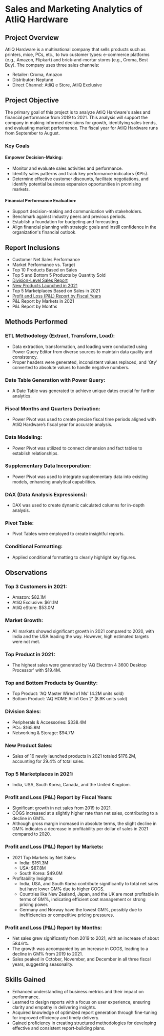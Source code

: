 # Sales and Marketing Analytics of AtliQ Hardware
## Project Overview
AtliQ Hardware is a multinational company that sells products such as printers, mice, PCs, etc., to two customer types: e-commerce platforms (e.g., Amazon, Flipkart) and brick-and-mortar stores (e.g., Croma, Best Buy). The company uses three sales channels:

- Retailer: Croma, Amazon
- Distributor: Neptune
- Direct Channel: AtliQ e Store, AtliQ Exclusive
## Project Objective
The primary goal of this project is to analyze AtliQ Hardware's sales and financial performance from 2019 to 2021. This analysis will support the company in making informed decisions for growth, identifying sales trends, and evaluating market performance. The fiscal year for AtliQ Hardware runs from September to August.

### Key Goals
#### Empower Decision-Making:
- Monitor and evaluate sales activities and performance.
- Identify sales patterns and track key performance indicators (KPIs).
- Determine effective customer discounts, facilitate negotiations, and identify potential business expansion opportunities in promising markets.
#### Financial Performance Evaluation:
- Support decision-making and communication with stakeholders.
- Benchmark against industry peers and previous periods.
- Establish a foundation for budgeting and forecasting.
- Align financial planning with strategic goals and instill confidence in the organization's financial outlook.
## Report Inclusions
- Customer Net Sales Performance
- Market Performance vs. Target
- Top 10 Products Based on Sales
- Top 5 and Bottom 5 Products by Quantity Sold
- [Division-Level Sales Report](https://github.com/Joyeta16/Sales_-_Market_Analytics_of_AtliQ_Hardware/blob/main/AtliQ_Hardware_Division-Level%20Sales%20Report.pdf)
- [New Products Launched in 2021](https://github.com/Joyeta16/Sales_-_Market_Analytics_of_AtliQ_Hardware/blob/main/AtliQ_Hardware_New%20Products%20Launched%20in%202021.pdf)
- Top 5 Marketplaces Based on Sales in 2021
- [Profit and Loss (P&L) Report by Fiscal Years](https://github.com/Joyeta16/Sales_-_Market_Analytics_of_AtliQ_Hardware/blob/main/AtliQ_Hardware_P%26L%20Report%20by%20Fiscal%20Years.pdf)
- P&L Report by Markets in 2021
- P&L Report by Months
## Methods Performed
### ETL Methodology (Extract, Transform, Load):
- Data extraction, transformation, and loading were conducted using Power Query Editor from diverse sources to maintain data quality and consistency.
- Proper headers were generated, inconsistent values replaced, and 'Qty' converted to absolute values to handle negative numbers.
### Date Table Generation with Power Query:
- A Date Table was generated to achieve unique dates crucial for further analytics.
### Fiscal Months and Quarters Derivation:
- Power Pivot was used to create precise fiscal time periods aligned with AtliQ Hardware’s fiscal year for accurate analysis.
### Data Modeling:
- Power Pivot was utilized to connect dimension and fact tables to establish relationships.
### Supplementary Data Incorporation:
- Power Pivot was used to integrate supplementary data into existing models, enhancing analytical capabilities.
### DAX (Data Analysis Expressions):
- DAX was used to create dynamic calculated columns for in-depth analysis.
### Pivot Table:
- Pivot Tables were employed to create insightful reports.
### Conditional Formatting:
- Applied conditional formatting to clearly highlight key figures.
## Observations
### Top 3 Customers in 2021:
- Amazon: $82.1M
- AtliQ Exclusive: $61.1M
- AtliQ eStore: $53.0M
### Market Growth:
- All markets showed significant growth in 2021 compared to 2020, with India and the USA leading the way. However, high estimated targets were not met.
### Top Product in 2021:
- The highest sales were generated by 'AQ Electron 4 3600 Desktop Processor' with $19.4M.
### Top and Bottom Products by Quantity:
- Top Product: 'AQ Master Wired x1 Ms' (4.2M units sold)
- Bottom Product: 'AQ HOME Allin1 Gen 2' (8.9K units sold)
### Division Sales:
- Peripherals & Accessories: $338.4M
- PCs: $165.8M
- Networking & Storage: $94.7M
### New Product Sales:
- Sales of 16 newly launched products in 2021 totaled $176.2M, accounting for 29.4% of total sales.
### Top 5 Marketplaces in 2021:
- India, USA, South Korea, Canada, and the United Kingdom.
### Profit and Loss (P&L) Report by Fiscal Years:
- Significant growth in net sales from 2019 to 2021.
- COGS increased at a slightly higher rate than net sales, contributing to a decline in GM%.
- Although gross margin increased in absolute terms, the slight decline in GM% indicates a decrease in profitability per dollar of sales in 2021 compared to 2020.
### Profit and Loss (P&L) Report by Markets:
- 2021 Top Markets by Net Sales:
  - India: $161.3M
  - USA: $87.8M
  - South Korea: $49.0M
- Profitability Insights:
  - India, USA, and South Korea contribute significantly to total net sales but have lower GM% due to higher COGS.
  - Countries like New Zealand, Japan, and the UK are most profitable in terms of GM%, indicating efficient cost management or strong pricing power.
  - Germany and Norway have the lowest GM%, possibly due to inefficiencies or competitive pricing pressures.
### Profit and Loss (P&L) Report by Months:
- Net sales grew significantly from 2019 to 2021, with an increase of about 584.6%.
- The growth was accompanied by an increase in COGS, leading to a decline in GM% from 2019 to 2021.
- Sales peaked in October, November, and December in all three fiscal years, suggesting seasonality.
## Skills Gained
- Enhanced understanding of business metrics and their impact on performance.
- Learned to design reports with a focus on user experience, ensuring clarity and empathy in delivering insights.
- Acquired knowledge of optimized report generation through fine-tuning for improved efficiency and timely delivery.
- Gained proficiency in creating structured methodologies for developing effective and consistent report-building plans.
